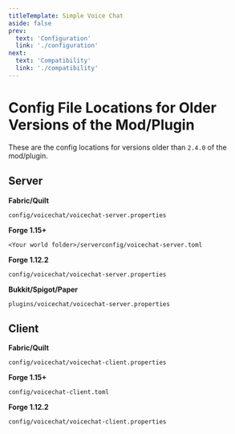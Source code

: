 ```yaml
---
titleTemplate: Simple Voice Chat
aside: false
prev:
  text: 'Configuration'
  link: './configuration'
next:
  text: 'Compatibility'
  link: './compatibility'
---
```



# Config File Locations for Older Versions of the Mod/Plugin

These are the config locations for versions older than `2.4.0` of the mod/plugin.


## Server

**Fabric/Quilt**

`config/voicechat/voicechat-server.properties`

**Forge 1.15+**

`<Your world folder>/serverconfig/voicechat-server.toml`

**Forge 1.12.2**

`config/voicechat/voicechat-server.properties`

**Bukkit/Spigot/Paper**

`plugins/voicechat/voicechat-server.properties`


## Client

**Fabric/Quilt**

`config/voicechat/voicechat-client.properties`

**Forge 1.15+**

`config/voicechat-client.toml`

**Forge 1.12.2**

`config/voicechat/voicechat-client.properties`
